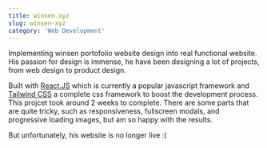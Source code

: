 ```yaml
---
title: winsen.xyz
slug: winsen-xyz
category: 'Web Development'
---
```


Implementing winsen portofolio website design into real functional website. His passion for design is immense, he have been designing a lot of projects, from web design to product design.

Built with [React.JS](https://www.reactjs.org) which is currently a popular javascript framework and [Tailwind CSS](https://tailwindcss.com/) a complete css framework to boost the development process. This projcet took around 2 weeks to complete. There are some parts that are quite tricky, such as responsiveness, fullscreen modals, and progressive loading images, but am so happy with the results.

But unfortunately, his website is no longer live :(
